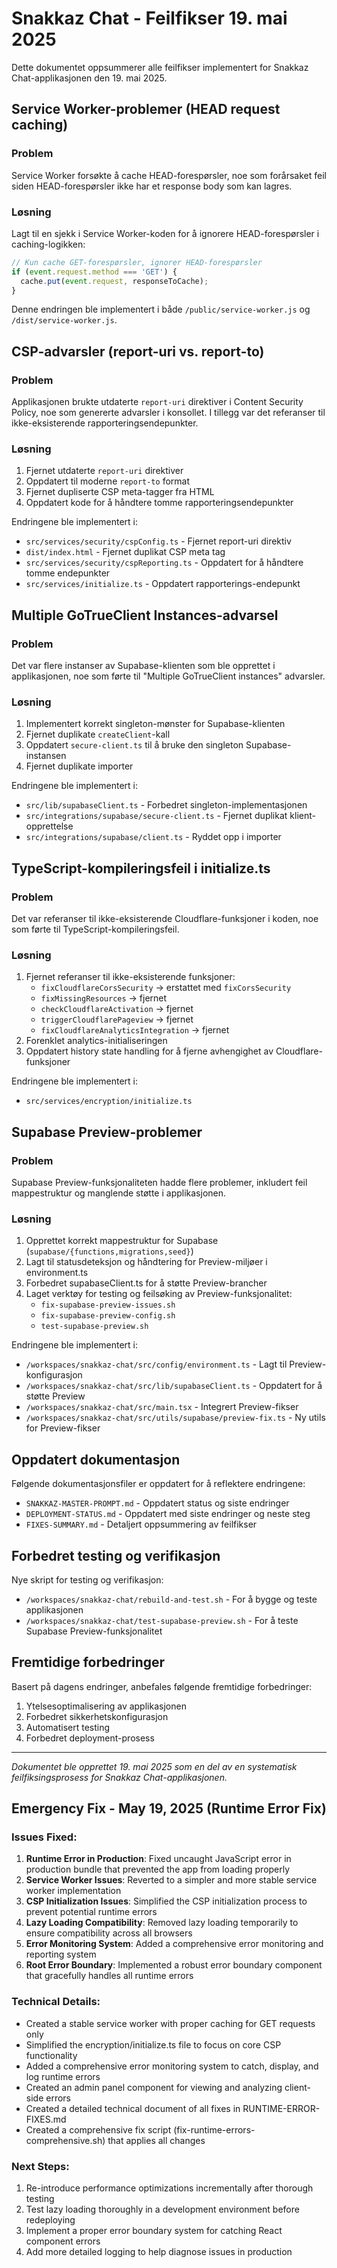 # Snakkaz Chat - Feilfikser 19. mai 2025

Dette dokumentet oppsummerer alle feilfikser implementert for Snakkaz Chat-applikasjonen den 19. mai 2025.

## Service Worker-problemer (HEAD request caching)

### Problem
Service Worker forsøkte å cache HEAD-forespørsler, noe som forårsaket feil siden HEAD-forespørsler ikke har et response body som kan lagres.

### Løsning
Lagt til en sjekk i Service Worker-koden for å ignorere HEAD-forespørsler i caching-logikken:

```javascript
// Kun cache GET-forespørsler, ignorer HEAD-forespørsler
if (event.request.method === 'GET') {
  cache.put(event.request, responseToCache);
}
```

Denne endringen ble implementert i både `/public/service-worker.js` og `/dist/service-worker.js`.

## CSP-advarsler (report-uri vs. report-to)

### Problem
Applikasjonen brukte utdaterte `report-uri` direktiver i Content Security Policy, noe som genererte advarsler i konsollet. I tillegg var det referanser til ikke-eksisterende rapporteringsendepunkter.

### Løsning
1. Fjernet utdaterte `report-uri` direktiver
2. Oppdatert til moderne `report-to` format
3. Fjernet dupliserte CSP meta-tagger fra HTML
4. Oppdatert kode for å håndtere tomme rapporteringsendepunkter

Endringene ble implementert i:
- `src/services/security/cspConfig.ts` - Fjernet report-uri direktiv
- `dist/index.html` - Fjernet duplikat CSP meta tag
- `src/services/security/cspReporting.ts` - Oppdatert for å håndtere tomme endepunkter
- `src/services/initialize.ts` - Oppdatert rapporterings-endepunkt

## Multiple GoTrueClient Instances-advarsel

### Problem
Det var flere instanser av Supabase-klienten som ble opprettet i applikasjonen, noe som førte til "Multiple GoTrueClient instances" advarsler.

### Løsning
1. Implementert korrekt singleton-mønster for Supabase-klienten
2. Fjernet duplikate `createClient`-kall
3. Oppdatert `secure-client.ts` til å bruke den singleton Supabase-instansen
4. Fjernet duplikate importer

Endringene ble implementert i:
- `src/lib/supabaseClient.ts` - Forbedret singleton-implementasjonen
- `src/integrations/supabase/secure-client.ts` - Fjernet duplikat klient-opprettelse
- `src/integrations/supabase/client.ts` - Ryddet opp i importer

## TypeScript-kompileringsfeil i initialize.ts

### Problem
Det var referanser til ikke-eksisterende Cloudflare-funksjoner i koden, noe som førte til TypeScript-kompileringsfeil.

### Løsning
1. Fjernet referanser til ikke-eksisterende funksjoner:
   - `fixCloudflareCorsSecurity` -> erstattet med `fixCorsSecurity`
   - `fixMissingResources` -> fjernet
   - `checkCloudflareActivation` -> fjernet
   - `triggerCloudflarePageview` -> fjernet
   - `fixCloudflareAnalyticsIntegration` -> fjernet
2. Forenklet analytics-initialiseringen
3. Oppdatert history state handling for å fjerne avhengighet av Cloudflare-funksjoner

Endringene ble implementert i:
- `src/services/encryption/initialize.ts`

## Supabase Preview-problemer

### Problem
Supabase Preview-funksjonaliteten hadde flere problemer, inkludert feil mappestruktur og manglende støtte i applikasjonen.

### Løsning
1. Opprettet korrekt mappestruktur for Supabase (`supabase/{functions,migrations,seed}`)
2. Lagt til statusdeteksjon og håndtering for Preview-miljøer i environment.ts
3. Forbedret supabaseClient.ts for å støtte Preview-brancher
4. Laget verktøy for testing og feilsøking av Preview-funksjonalitet:
   - `fix-supabase-preview-issues.sh`
   - `fix-supabase-preview-config.sh`
   - `test-supabase-preview.sh`

Endringene ble implementert i:
- `/workspaces/snakkaz-chat/src/config/environment.ts` - Lagt til Preview-konfigurasjon
- `/workspaces/snakkaz-chat/src/lib/supabaseClient.ts` - Oppdatert for å støtte Preview
- `/workspaces/snakkaz-chat/src/main.tsx` - Integrert Preview-fikser
- `/workspaces/snakkaz-chat/src/utils/supabase/preview-fix.ts` - Ny utils for Preview-fikser

## Oppdatert dokumentasjon

Følgende dokumentasjonsfiler er oppdatert for å reflektere endringene:
- `SNAKKAZ-MASTER-PROMPT.md` - Oppdatert status og siste endringer
- `DEPLOYMENT-STATUS.md` - Oppdatert med siste endringer og neste steg
- `FIXES-SUMMARY.md` - Detaljert oppsummering av feilfikser

## Forbedret testing og verifikasjon

Nye skript for testing og verifikasjon:
- `/workspaces/snakkaz-chat/rebuild-and-test.sh` - For å bygge og teste applikasjonen
- `/workspaces/snakkaz-chat/test-supabase-preview.sh` - For å teste Supabase Preview-funksjonalitet

## Fremtidige forbedringer

Basert på dagens endringer, anbefales følgende fremtidige forbedringer:
1. Ytelsesoptimalisering av applikasjonen
2. Forbedret sikkerhetskonfigurasjon
3. Automatisert testing
4. Forbedret deployment-prosess

---

*Dokumentet ble opprettet 19. mai 2025 som en del av en systematisk feilfiksingsprosess for Snakkaz Chat-applikasjonen.*

## Emergency Fix - May 19, 2025 (Runtime Error Fix)

### Issues Fixed:
1. **Runtime Error in Production**: Fixed uncaught JavaScript error in production bundle that prevented the app from loading properly
2. **Service Worker Issues**: Reverted to a simpler and more stable service worker implementation
3. **CSP Initialization Issues**: Simplified the CSP initialization process to prevent potential runtime errors
4. **Lazy Loading Compatibility**: Removed lazy loading temporarily to ensure compatibility across all browsers
5. **Error Monitoring System**: Added a comprehensive error monitoring and reporting system
6. **Root Error Boundary**: Implemented a robust error boundary component that gracefully handles all runtime errors

### Technical Details:
- Created a stable service worker with proper caching for GET requests only
- Simplified the encryption/initialize.ts file to focus on core CSP functionality
- Added a comprehensive error monitoring system to catch, display, and log runtime errors
- Created an admin panel component for viewing and analyzing client-side errors
- Created a detailed technical document of all fixes in RUNTIME-ERROR-FIXES.md
- Created a comprehensive fix script (fix-runtime-errors-comprehensive.sh) that applies all changes

### Next Steps:
1. Re-introduce performance optimizations incrementally after thorough testing
2. Test lazy loading thoroughly in a development environment before redeploying
3. Implement a proper error boundary system for catching React component errors
4. Add more detailed logging to help diagnose issues in production
